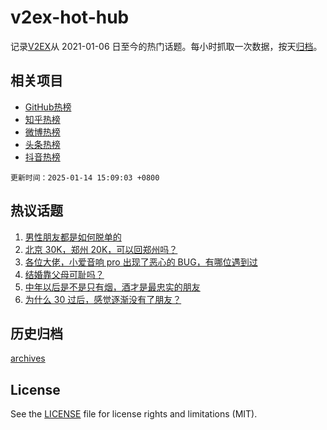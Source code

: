 # v2ex-hot-hub

 记录[V2EX](https://www.v2ex.com/)从 2021-01-06 日至今的热门话题。每小时抓取一次数据，按天[归档](archives)。
 
 ## 相关项目

- [GitHub热榜](https://github.com/lonnyzhang423/github-hot-hub)
- [知乎热榜](https://github.com/lonnyzhang423/zhihu-hot-hub)
- [微博热榜](https://github.com/lonnyzhang423/weibo-hot-hub)
- [头条热榜](https://github.com/lonnyzhang423/toutiao-hot-hub)
- [抖音热榜](https://github.com/lonnyzhang423/douyin-hot-hub)


 `更新时间：2025-01-14 15:09:03 +0800`

## 热议话题

1. [男性朋友都是如何脱单的](https://www.v2ex.com/t/1104885)
1. [北京 30K，郑州 20K，可以回郑州吗？](https://www.v2ex.com/t/1104949)
1. [各位大佬，小爱音响 pro 出现了恶心的 BUG，有哪位遇到过](https://www.v2ex.com/t/1104864)
1. [结婚靠父母可耻吗？](https://www.v2ex.com/t/1104890)
1. [中年以后是不是只有烟，酒才是最忠实的朋友](https://www.v2ex.com/t/1104727)
1. [为什么 30 过后，感觉逐渐没有了朋友？](https://www.v2ex.com/t/1104872)

## 历史归档

[archives](archives)

## License

See the [LICENSE](LICENSE) file for license rights and limitations (MIT).
